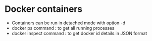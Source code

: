 # Docker containers

- Containers can be run in detached mode with option -d
- docker ps command : to get all running processes
- docker inspect command : to get docker id details in JSON format
